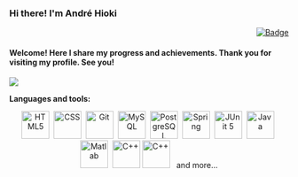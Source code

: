 ### Hi there! I'm André Hioki

<div align="right">
<a href="https://www.linkedin.com/in/andr%C3%A9-h-339777223/">

![Badge](https://img.shields.io/static/v1?labelColor=blue&label&message=Linkedin&color=blue&style=for-the-badge&logo=Linkedin)
</a>
</div>

#### Welcome! Here I share my progress and achievements. Thank you for visiting my profile. See you!

![](http://github-profile-summary-cards.vercel.app/api/cards/repos-per-language?username=andrehio&theme=zenburn)

**Languages and tools:**
  
<div align="center">
  <img src="https://img.icons8.com/color/48/000000/html-5--v1.png" alt="HTML5" title="HTML5" width="50" height="50">&nbsp
  <img src="https://img.icons8.com/color/48/000000/css3.png" alt="CSS" title="CSS" width="50" height="50"/>&nbsp
  <img src="https://img.icons8.com/color/48/000000/git.png" alt="Git" title="Git" width="50" height="50"/>&nbsp
  <img src="https://img.icons8.com/color/48/000000/mysql-logo.png" alt="MySQL" title="MySQL" width="50" height="50"/>&nbsp
  <img src="https://img.icons8.com/color/48/000000/postgreesql.png" alt="PostgreSQL" title="PostgreSQL" width="50" height="50"/>&nbsp
  <img src="https://img.icons8.com/color/48/4a90e2/spring-logo.png" alt="Spring" title="Spring" width="50" height="50"/>&nbsp
  <img src="https://junit.org/junit5/assets/img/junit5-logo.png" alt="JUnit 5" title="JUnit 5" width="50" height="50"/>&nbsp
  <img src="https://img.icons8.com/color/48/4a90e2/java-coffee-cup-logo.png" alt="Java" title="Java" width="50" height="50"/>&nbsp
  <img src="https://upload.wikimedia.org/wikipedia/commons/2/21/Matlab_Logo.png" alt="Matlab" title="Matlab" width="50" height="50"/>&nbsp
  <img src="https://img.icons8.com/color/48/000000/python.png" alt="C++" title="C++" width="50" height="50"/>
  <img src="https://img.icons8.com/color/48/4a90e2/c-plus-plus.png" alt="C++" title="C++" width="50" height="50"/> &nbsp and more...
</div>
